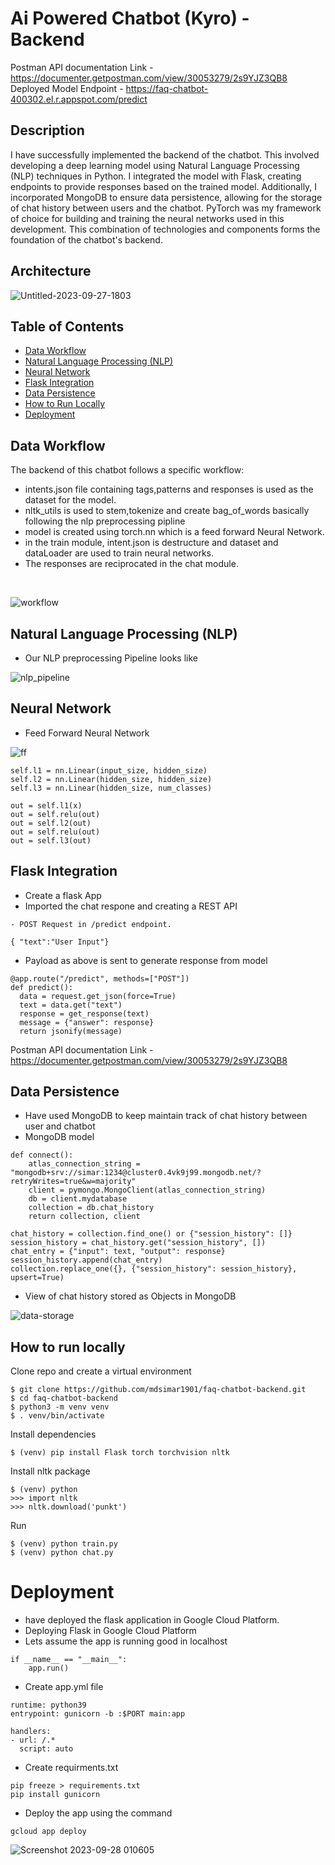 # Ai Powered Chatbot (Kyro) - Backend

Postman API documentation Link - https://documenter.getpostman.com/view/30053279/2s9YJZ3QB8
<br/>
Deployed Model Endpoint - https://faq-chatbot-400302.el.r.appspot.com/predict
## Description

I have successfully implemented the backend of the chatbot. This involved developing a deep learning model using Natural Language Processing (NLP) techniques in Python. I integrated the model with Flask, creating endpoints to provide responses based on the trained model. Additionally, I incorporated MongoDB to ensure data persistence, allowing for the storage of chat history between users and the chatbot. PyTorch was my framework of choice for building and training the neural networks used in this development. This combination of technologies and components forms the foundation of the chatbot's backend.

## Architecture
![Untitled-2023-09-27-1803](https://github.com/mdsimar1901/faq-chatbot-backend/assets/66200713/cceabfd7-4520-40a8-bb3f-82f51706a13e)

## Table of Contents
- [Data Workflow](#backend-workflow)
- [Natural Language Processing (NLP)](#natural-language-processing-nlp)
- [Neural Network](#neural-network)
- [Flask Integration](#flask-integration)
- [Data Persistence](#data-persistence)
- [How to Run Locally](#how-to-run-locally)
- [Deployment](#deployment)


## Data Workflow

The backend of this chatbot follows a specific workflow:

- intents.json file containing tags,patterns and responses is used as the dataset for the model.
- nltk_utils is used to stem,tokenize and create bag_of_words basically following the nlp preprocessing pipline
- model is created using torch.nn which is a feed forward Neural Network.
- in the train module, intent.json is destructure and dataset and dataLoader are used to train neural networks.
- The responses are reciprocated in the chat module.
<br/>

![workflow](https://github.com/mdsimar1901/faq-chatbot-backend/assets/66200713/2898f4cb-805d-403d-aacf-42c1f54eee00)

## Natural Language Processing (NLP)
- Our NLP preprocessing Pipeline looks like

![nlp_pipeline](https://github.com/mdsimar1901/faq-chatbot-backend/assets/66200713/6aa58fac-a672-4a93-be56-97acd598da4a)

## Neural Network
- Feed Forward Neural Network

![ff](https://github.com/mdsimar1901/faq-chatbot-backend/assets/66200713/9c8b7a47-2875-4f38-9aa6-22d997b43be5)

```
self.l1 = nn.Linear(input_size, hidden_size)
self.l2 = nn.Linear(hidden_size, hidden_size)
self.l3 = nn.Linear(hidden_size, num_classes)
```
```
out = self.l1(x)
out = self.relu(out)
out = self.l2(out)
out = self.relu(out)
out = self.l3(out)
```

## Flask Integration
- Create a flask App
- Imported the chat respone and creating a REST API
```
- POST Request in /predict endpoint.
```
```
{ "text":"User Input"}
```
- Payload as above is sent to generate response from model

```
@app.route("/predict", methods=["POST"])
def predict():
  data = request.get_json(force=True)
  text = data.get("text")
  response = get_response(text)
  message = {"answer": response}
  return jsonify(message)
```

Postman API documentation Link - https://documenter.getpostman.com/view/30053279/2s9YJZ3QB8

## Data Persistence
- Have used MongoDB to keep maintain track of chat history between user and chatbot
- MongoDB model
```
def connect():
    atlas_connection_string = "mongodb+srv://simar:1234@cluster0.4vk9j99.mongodb.net/?retryWrites=true&w=majority"
    client = pymongo.MongoClient(atlas_connection_string)
    db = client.mydatabase
    collection = db.chat_history
    return collection, client
```
```
chat_history = collection.find_one() or {"session_history": []}
session_history = chat_history.get("session_history", [])
chat_entry = {"input": text, "output": response}
session_history.append(chat_entry)
collection.replace_one({}, {"session_history": session_history}, upsert=True)
```
- View of chat history stored as Objects in MongoDB

![data-storage](https://github.com/mdsimar1901/faq-chatbot-backend/assets/66200713/1031c1ca-307c-40b3-958d-bf864f6978ca)

## How to run locally

Clone repo and create a virtual environment

```
$ git clone https://github.com/mdsimar1901/faq-chatbot-backend.git
$ cd faq-chatbot-backend
$ python3 -m venv venv
$ . venv/bin/activate
```

Install dependencies

```
$ (venv) pip install Flask torch torchvision nltk
```

Install nltk package

```
$ (venv) python
>>> import nltk
>>> nltk.download('punkt')
```
Run

```
$ (venv) python train.py
$ (venv) python chat.py
```

# Deployment 
- have deployed the flask application in Google Cloud Platform.
- Deploying Flask in Google Cloud Platform
- Lets assume the app is running good in localhost
```
if __name__ == "__main__":
    app.run()
```
- Create app.yml file
```
runtime: python39
entrypoint: gunicorn -b :$PORT main:app

handlers:
- url: /.*
  script: auto
```
- Create requirments.txt
```
pip freeze > requirements.txt
pip install gunicorn
```
- Deploy the app using the command
```
gcloud app deploy
```

![Screenshot 2023-09-28 010605](https://github.com/mdsimar1901/faq-chatbot-backend/assets/66200713/3d3059c8-4902-4982-9d45-9db3261c9354)
